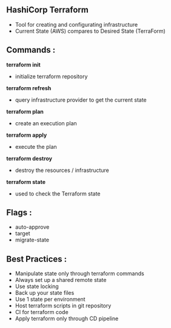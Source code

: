 ## HashiCorp Terraform

- Tool for creating and configurating infrastructure
- Current State (AWS) compares to Desired State (TerraForm)

## Commands :

**terraform init**

- initialize terraform repository

**terraform refresh**

- query infrastructure provider to get the current state

**terraform plan**

- create an execution plan

**terraform apply**

- execute the plan

**terraform destroy**

- destroy the resources / infrastructure

**terraform state**

- used to check the Terraform state

## Flags :

- auto-approve
- target
- migrate-state

## Best Practices :

- Manipulate state only through terraform commands
- Always set up a shared remote state
- Use state locking
- Back up your state files
- Use 1 state per environment
- Host terraform scripts in git repository
- CI for terraform code
- Apply terraform only through CD pipeline
